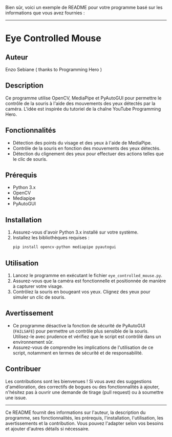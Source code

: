 Bien sûr, voici un exemple de README pour votre programme basé sur les informations que vous avez fournies :

---

# Eye Controlled Mouse

## Auteur
Enzo Sebiane ( thanks to Programming Hero )

## Description
Ce programme utilise OpenCV, MediaPipe et PyAutoGUI pour permettre le contrôle de la souris à l'aide des mouvements des yeux détectés par la caméra. L'idée est inspirée du tutoriel de la chaîne YouTube Programming Hero.

## Fonctionnalités
- Détection des points du visage et des yeux à l'aide de MediaPipe.
- Contrôle de la souris en fonction des mouvements des yeux détectés.
- Détection du clignement des yeux pour effectuer des actions telles que le clic de souris.

## Prérequis
- Python 3.x
- OpenCV
- Mediapipe
- PyAutoGUI

## Installation
1. Assurez-vous d'avoir Python 3.x installé sur votre système.
2. Installez les bibliothèques requises :
   ```bash
   pip install opencv-python mediapipe pyautogui
   ```

## Utilisation
1. Lancez le programme en exécutant le fichier `eye_controlled_mouse.py`.
2. Assurez-vous que la caméra est fonctionnelle et positionnée de manière à capturer votre visage.
3. Contrôlez la souris en bougeant vos yeux. Clignez des yeux pour simuler un clic de souris.

## Avertissement
- Ce programme désactive la fonction de sécurité de PyAutoGUI (`FAILSAFE`) pour permettre un contrôle plus sensible de la souris. Utilisez-le avec prudence et vérifiez que le script est contrôlé dans un environnement sûr.
- Assurez-vous de comprendre les implications de l'utilisation de ce script, notamment en termes de sécurité et de responsabilité.

## Contribuer
Les contributions sont les bienvenues ! Si vous avez des suggestions d'amélioration, des correctifs de bogues ou des fonctionnalités à ajouter, n'hésitez pas à ouvrir une demande de tirage (pull request) ou à soumettre une issue.

---

Ce README fournit des informations sur l'auteur, la description du programme, ses fonctionnalités, les prérequis, l'installation, l'utilisation, les avertissements et la contribution. Vous pouvez l'adapter selon vos besoins et ajouter d'autres détails si nécessaire.

